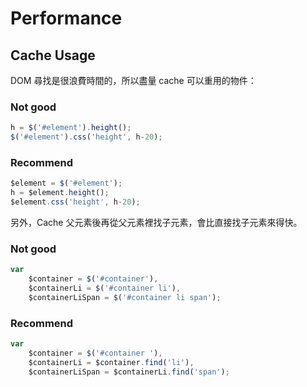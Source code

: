 # Performance

## Cache Usage

DOM 尋找是很浪費時間的，所以盡量 cache 可以重用的物件：

### Not good

```javascript
h = $('#element').height();
$('#element').css('height', h-20);
```

### Recommend

```javascript
$element = $('#element');
h = $element.height();
$element.css('height', h-20);
```

另外，Cache 父元素後再從父元素裡找子元素，會比直接找子元素來得快。

### Not good

```javascript
var
    $container = $('#container'),
    $containerLi = $('#container li'),
    $containerLiSpan = $('#container li span');
```

### Recommend

```javascript
var
    $container = $('#container '),
    $containerLi = $container.find('li'),
    $containerLiSpan = $containerLi.find('span');
```

